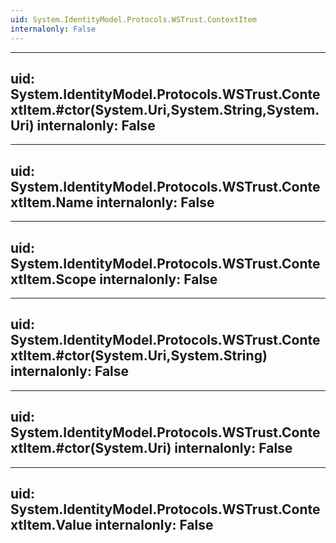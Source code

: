 ```yaml
---
uid: System.IdentityModel.Protocols.WSTrust.ContextItem
internalonly: False
---
```


---
uid: System.IdentityModel.Protocols.WSTrust.ContextItem.#ctor(System.Uri,System.String,System.Uri)
internalonly: False
---

---
uid: System.IdentityModel.Protocols.WSTrust.ContextItem.Name
internalonly: False
---

---
uid: System.IdentityModel.Protocols.WSTrust.ContextItem.Scope
internalonly: False
---

---
uid: System.IdentityModel.Protocols.WSTrust.ContextItem.#ctor(System.Uri,System.String)
internalonly: False
---

---
uid: System.IdentityModel.Protocols.WSTrust.ContextItem.#ctor(System.Uri)
internalonly: False
---

---
uid: System.IdentityModel.Protocols.WSTrust.ContextItem.Value
internalonly: False
---
